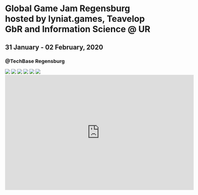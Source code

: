 # Global Game Jam Regensburg hosted by lyniat.games, Teavelop GbR and Information Science @ UR
## 31 January - 02 February, 2020
### @TechBase Regensburg

<div class="carousel">
    <a class="carousel-item" href="#one!"><img src="https://regensburg.games/ggj/ggj1.jpg"></a>
    <a class="carousel-item" href="#two!"><img src="https://regensburg.games/ggj/ggj2.jpg"></a>
    <a class="carousel-item" href="#three!"><img src="https://regensburg.games/ggj/ggj3.jpg"></a>
    <a class="carousel-item" href="#four!"><img src="https://regensburg.games/ggj/ggj4.jpg"></a>
    <a class="carousel-item" href="#five!"><img src="https://regensburg.games/ggj/ggj5.jpg"></a>
    <a class="carousel-item" href="#six!"><img src="https://regensburg.games/ggj/ggj6.jpg"></a>
 </div>
  
  
  <iframe src="https://player.twitch.tv/?autoplay=false&video=v545630434" frameborder="0" allowfullscreen="true" scrolling="no" height="378" width="620"></iframe>
  
  <script>
    $(document).ready(function(){
    $('.carousel').carousel();
  });
    </script>

